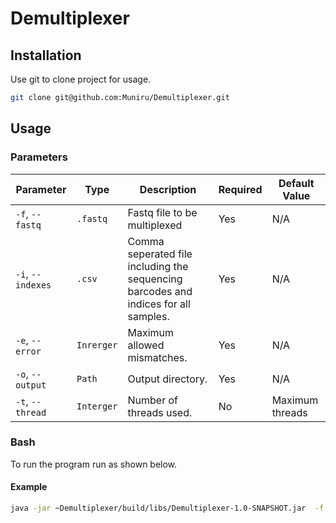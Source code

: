 # Demultiplexer

## Installation

Use git to clone project for usage.
```bash 
git clone git@github.com:Muniru/Demultiplexer.git
```

## Usage

### Parameters

| Parameter         | Type       | Description                                                                         | Required | Default Value     |
|-------------------|------------|-------------------------------------------------------------------------------------|----------|-------------------|
| `-f`, `--fastq`   | `.fastq`   | Fastq file to be multiplexed                                                        | Yes      | N/A               |
| `-i`, `--indexes` | `.csv`     | Comma seperated file including the sequencing barcodes and indices for all samples. | Yes      | N/A               |
| `-e`, `--error`   | `Inrerger` | Maximum allowed mismatches.                                                         | Yes      | N/A               |
| `-o`, `--output`  | `Path`     | Output directory.                                                                   | Yes      | N/A               |
| `-t`, `--thread`  | `Interger` | Number of threads used.                                                             | No       | Maximum threads   |


### Bash

To run the program run as shown below.

#### Example
```bash
java -jar ~Demultiplexer/build/libs/Demultiplexer-1.0-SNAPSHOT.jar  -f [File] -i [File] -e [Interger]
```

